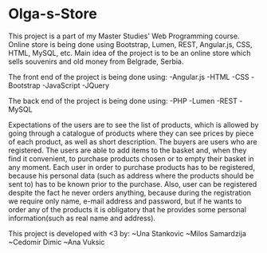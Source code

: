 # Olga-s-Store
This project is a part of my Master Studies' Web Programming course. Online store is being done using Bootstrap, Lumen, REST, Angular.js, CSS, HTML, MySQL, etc.
Main idea of the project is to be an online store which sells souvenirs and old money from Belgrade, Serbia.

The front end of the project is being done using:
  -Angular.js
  -HTML
  -CSS
  -Bootstrap
  -JavaScript
  -JQuery

The back end of the project is being done using:
  -PHP
  -Lumen
  -REST
  -MySQL

Expectations of the users are to see the list of products, which is allowed by going through a catalogue  of products where they can see
prices by piece of each product, as well as short description. The buyers are users who are registered.
The users are able to add items to the basket and, when they find it convenient,
to purchase products chosen or to empty their basket in any moment. Each user in order to purchase products has to be registered,
because his personal data (such as address where the products should be sent to) has to be known prior to the purchase.
Also, user can be registered despite the fact he never orders anything, because during the registration we require only name,
e-mail address and password, but if he wants to order any of the products it is obligatory that he provides some personal
information(such as real name and address).


This project is developed with <3 by:
  ~Una Stankovic
  ~Milos Samardzija
  ~Cedomir Dimic
  ~Ana Vuksic
